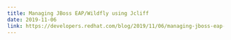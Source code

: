 ```yaml
---
title: Managing JBoss EAP/Wildfly using Jcliff
date: 2019-11-06
link: https://developers.redhat.com/blog/2019/11/06/managing-jboss-eap-wildfly-using-jcliff
---
```

